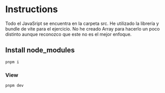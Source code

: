 # Instructions

Todo el JavaSript se encuentra en la carpeta src.
He utilizado la librería y bundle de vite para el ejercicio.
No he creado Array para hacerlo un poco distinto aunque reconozco que este no es el mejor enfoque.

## Install node_modules
```sh
pnpm i
```

### View
```sh
pnpm dev
```
